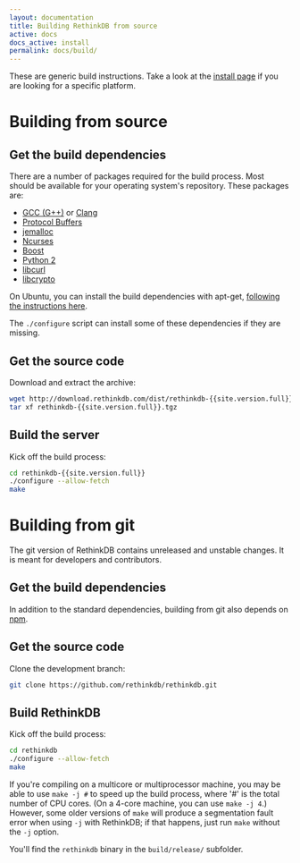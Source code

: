 ```yaml
---
layout: documentation
title: Building RethinkDB from source
active: docs
docs_active: install
permalink: docs/build/
---
```


These are generic build instructions. Take a look at the [install page](/docs/install/)
if you are looking for a specific platform.

# Building from source #

## Get the build dependencies ##

There are a number of packages required for the build process. Most
should be available for your operating system's repository. These packages are:

- [GCC (G++)](https://gcc.gnu.org/) or [Clang](http://clang.llvm.org/)
- [Protocol Buffers](https://github.com/google/protobuf/)
- [jemalloc](http://www.canonware.com/jemalloc/)
- [Ncurses](https://www.gnu.org/software/ncurses/)
- [Boost](http://www.boost.org/)
- [Python 2](https://www.python.org/)
- [libcurl](http://curl.haxx.se/libcurl/)
- [libcrypto](https://www.openssl.org/)

On Ubuntu, you can install the build dependencies with apt-get, [following the instructions here](/docs/install/ubuntu/).

The `./configure` script can install some of these dependencies if they are missing.

## Get the source code ##

Download and extract the archive:

```bash
wget http://download.rethinkdb.com/dist/rethinkdb-{{site.version.full}}.tgz
tar xf rethinkdb-{{site.version.full}}.tgz
```

## Build the server ##

Kick off the build process:

```bash
cd rethinkdb-{{site.version.full}}
./configure --allow-fetch
make
```

# Building from git #

The git version of RethinkDB contains unreleased and unstable
changes. It is meant for developers and contributors.

## Get the build dependencies ##

In addition to the standard dependencies, building from git also
depends on [npm](http://nodejs.org/).

## Get the source code ##

Clone the development branch:

```bash
git clone https://github.com/rethinkdb/rethinkdb.git
```

## Build RethinkDB ##

Kick off the build process:

```bash
cd rethinkdb
./configure --allow-fetch
make
```

If you're compiling on a multicore or multiprocessor machine, you may be able to use `make -j #` to speed up the build process, where '#' is the total number of CPU cores. (On a 4-core machine, you can use `make -j 4`.) However, some older versions of `make` will produce a segmentation fault error when using `-j` with RethinkDB; if that happens, just run `make` without the `-j` option.

You'll find the `rethinkdb` binary in the `build/release/` subfolder.
